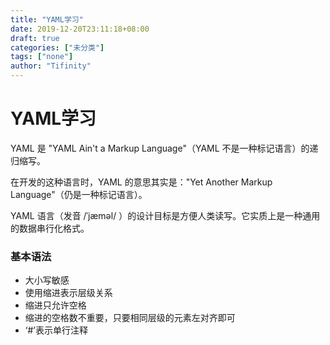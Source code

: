 ```yaml
---
title: "YAML学习"
date: 2019-12-20T23:11:18+08:00
draft: true
categories: ["未分类"]
tags: ["none"]
author: "Tifinity"
---
```


# YAML学习

YAML 是 "YAML Ain't a Markup Language"（YAML 不是一种标记语言）的递归缩写。

在开发的这种语言时，YAML 的意思其实是："Yet Another Markup Language"（仍是一种标记语言）。

YAML 语言（发音 /ˈjæməl/ ）的设计目标是方便人类读写。它实质上是一种通用的数据串行化格式。

### 基本语法

- 大小写敏感
- 使用缩进表示层级关系
- 缩进只允许空格
- 缩进的空格数不重要，只要相同层级的元素左对齐即可
- ‘#’表示单行注释

